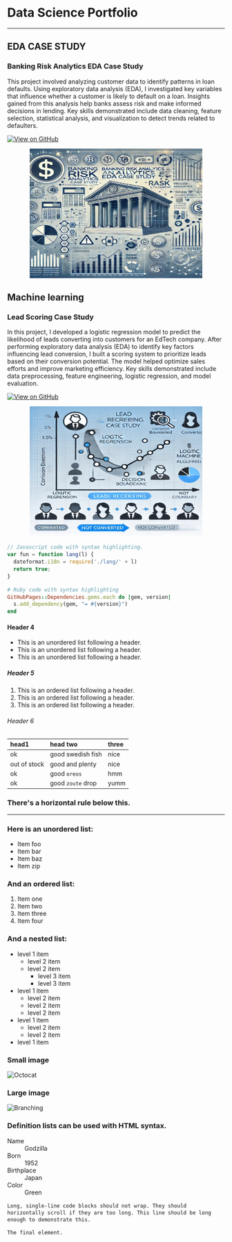 # Data Science Portfolio
---

## EDA CASE STUDY


### Banking Risk Analytics EDA Case Study

This project involved analyzing customer data to identify patterns in loan defaults. Using exploratory data analysis (EDA), I investigated key variables that influence whether a customer is likely to default on a loan. Insights gained from this analysis help banks assess risk and make informed decisions in lending. Key skills demonstrated include data cleaning, feature selection, statistical analysis, and visualization to detect trends related to defaulters.

[![View on GitHub](https://img.shields.io/badge/GitHub-View_on_GitHub-blue?logo=GitHub)](https://github.com/helloshibani/Banking_Risk_Analytics_EDA)

<center><img src="assets/img/BANKING_RISK_Analysis.png" alt="Banking Risk Analytics EDA Case Study" width="400" height="300"/></center>



## Machine learning


### Lead Scoring Case Study

In this project, I developed a logistic regression model to predict the likelihood of leads converting into customers for an EdTech company. After performing exploratory data analysis (EDA) to identify key factors influencing lead conversion, I built a scoring system to prioritize leads based on their conversion potential. The model helped optimize sales efforts and improve marketing efficiency. Key skills demonstrated include data preprocessing, feature engineering, logistic regression, and model evaluation.

[![View on GitHub](https://img.shields.io/badge/GitHub-View_on_GitHub-blue?logo=GitHub)](https://github.com/helloshibani/Lead_Scoring_Case_Study)

<center><img src="assets/img/Lead_Scoring_Case_Study.png" alt="Lead Scoring Case Study" width="400" height="300"/></center>

```js
// Javascript code with syntax highlighting.
var fun = function lang(l) {
  dateformat.i18n = require('./lang/' + l)
  return true;
}
```

```ruby
# Ruby code with syntax highlighting
GitHubPages::Dependencies.gems.each do |gem, version|
  s.add_dependency(gem, "= #{version}")
end
```

#### Header 4

*   This is an unordered list following a header.
*   This is an unordered list following a header.
*   This is an unordered list following a header.

##### Header 5

1.  This is an ordered list following a header.
2.  This is an ordered list following a header.
3.  This is an ordered list following a header.

###### Header 6

| head1        | head two          | three |
|:-------------|:------------------|:------|
| ok           | good swedish fish | nice  |
| out of stock | good and plenty   | nice  |
| ok           | good `oreos`      | hmm   |
| ok           | good `zoute` drop | yumm  |

### There's a horizontal rule below this.

* * *

### Here is an unordered list:

*   Item foo
*   Item bar
*   Item baz
*   Item zip

### And an ordered list:

1.  Item one
1.  Item two
1.  Item three
1.  Item four

### And a nested list:

- level 1 item
  - level 2 item
  - level 2 item
    - level 3 item
    - level 3 item
- level 1 item
  - level 2 item
  - level 2 item
  - level 2 item
- level 1 item
  - level 2 item
  - level 2 item
- level 1 item

### Small image

![Octocat](https://github.githubassets.com/images/icons/emoji/octocat.png)

### Large image

![Branching](https://guides.github.com/activities/hello-world/branching.png)


### Definition lists can be used with HTML syntax.

<dl>
<dt>Name</dt>
<dd>Godzilla</dd>
<dt>Born</dt>
<dd>1952</dd>
<dt>Birthplace</dt>
<dd>Japan</dd>
<dt>Color</dt>
<dd>Green</dd>
</dl>

```
Long, single-line code blocks should not wrap. They should horizontally scroll if they are too long. This line should be long enough to demonstrate this.
```

```
The final element.
```
